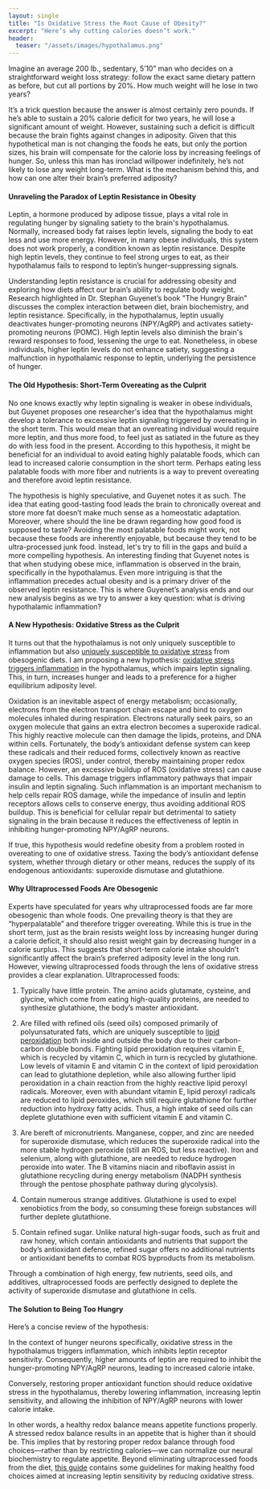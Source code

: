 ```yaml
---
layout: single
title: "Is Oxidative Stress the Root Cause of Obesity?"
excerpt: "Here’s why cutting calories doesn’t work."
header:
  teaser: "/assets/images/hypothalamus.png"
---
```


Imagine an average 200 lb., sedentary, 5’10” man who decides on a straightforward weight loss strategy: follow the exact same dietary pattern as before, but cut all portions by 20%. How much weight will he lose in two years?

It’s a trick question because the answer is almost certainly zero pounds. If he’s able to sustain a 20% calorie deficit for two years, he will lose a significant amount of weight. However, sustaining such a deficit is difficult because the brain fights against changes in adiposity. Given that this hypothetical man is not changing the foods he eats, but only the portion sizes, his brain will compensate for the calorie loss by increasing feelings of hunger. So, unless this man has ironclad willpower indefinitely, he’s not likely to lose any weight long-term. What is the mechanism behind this, and how can one alter their brain’s preferred adiposity?

#### Unraveling the Paradox of Leptin Resistance in Obesity

Leptin, a hormone produced by adipose tissue, plays a vital role in regulating hunger by signaling satiety to the brain's hypothalamus. Normally, increased body fat raises leptin levels, signaling the body to eat less and use more energy. However, in many obese individuals, this system does not work properly, a condition known as leptin resistance. Despite high leptin levels, they continue to feel strong urges to eat, as their hypothalamus fails to respond to leptin’s hunger-suppressing signals.

Understanding leptin resistance is crucial for addressing obesity and exploring how diets affect our brain’s ability to regulate body weight. Research highlighted in Dr. Stephan Guyenet’s book "The Hungry Brain" discusses the complex interaction between diet, brain biochemistry, and leptin resistance. Specifically, in the hypothalamus, leptin usually deactivates hunger-promoting neurons (NPY/AgRP) and activates satiety-promoting neurons (POMC). High leptin levels also diminish the brain's reward responses to food, lessening the urge to eat. Nonetheless, in obese individuals, higher leptin levels do not enhance satiety, suggesting a malfunction in hypothalamic response to leptin, underlying the persistence of hunger.

#### The Old Hypothesis: Short-Term Overeating as the Culprit

No one knows exactly why leptin signaling is weaker in obese individuals, but Guyenet proposes one researcher's idea that the hypothalamus might develop a tolerance to excessive leptin signaling triggered by overeating in the short term. This would mean that an overeating individual would require more leptin, and thus more food, to feel just as satiated in the future as they do with less food in the present. According to this hypothesis, it might be beneficial for an individual to avoid eating highly palatable foods, which can lead to increased calorie consumption in the short term. Perhaps eating less palatable foods with more fiber and nutrients is a way to prevent overeating and therefore avoid leptin resistance.

The hypothesis is highly speculative, and Guyenet notes it as such. The idea that eating good-tasting food leads the brain to chronically overeat and store more fat doesn’t make much sense as a homeostatic adaptation. Moreover, where should the line be drawn regarding how good food is supposed to taste? Avoiding the most palatable foods might work, not because these foods are inherently enjoyable, but because they tend to be ultra-processed junk food. Instead, let's try to fill in the gaps and build a more compelling hypothesis. An interesting finding that Guyenet notes is that when studying obese mice, inflammation is observed in the brain, specifically in the hypothalamus. Even more intriguing is that the inflammation precedes actual obesity and is a primary driver of the observed leptin resistance. This is where Guyenet’s analysis ends and our new analysis begins as we try to answer a key question: what is driving hypothalamic inflammation?

#### A New Hypothesis: Oxidative Stress as the Culprit

It turns out that the hypothalamus is not only uniquely susceptible to inflammation but also [uniquely susceptible to oxidative stress](https://www.ncbi.nlm.nih.gov/pmc/articles/PMC7603161/) from obesogenic diets. I am proposing a new hypothesis: [oxidative stress triggers inflammation](https://www.ncbi.nlm.nih.gov/pmc/articles/PMC3929010/#s004) in the hypothalamus, which impairs leptin signaling. This, in turn, increases hunger and leads to a preference for a higher equilibrium adiposity level.

Oxidation is an inevitable aspect of energy metabolism; occasionally, electrons from the electron transport chain escape and bind to oxygen molecules inhaled during respiration. Electrons naturally seek pairs, so an oxygen molecule that gains an extra electron becomes a superoxide radical. This highly reactive molecule can then damage the lipids, proteins, and DNA within cells. Fortunately, the body’s antioxidant defense system can keep these radicals and their reduced forms, collectively known as reactive oxygen species (ROS), under control, thereby maintaining proper redox balance. However, an excessive buildup of ROS (oxidative stress) can cause damage to cells. This damage triggers inflammatory pathways that impair insulin and leptin signaling. Such inflammation is an important mechanism to help cells repair ROS damage, while the impedance of insulin and leptin receptors allows cells to conserve energy, thus avoiding additional ROS buildup. This is beneficial for cellular repair but detrimental to satiety signaling in the brain because it reduces the effectiveness of leptin in inhibiting hunger-promoting NPY/AgRP neurons.

If true, this hypothesis would redefine obesity from a problem rooted in overeating to one of oxidative stress. Taxing the body’s antioxidant defense system, whether through dietary or other means, reduces the supply of its endogenous antioxidants: superoxide dismutase and glutathione.

#### Why Ultraprocessed Foods Are Obesogenic

Experts have speculated for years why ultraprocessed foods are far more obesogenic than whole foods. One prevailing theory is that they are “hyperpalatable” and therefore trigger overeating. While this is true in the short term, just as the brain resists weight loss by increasing hunger during a calorie deficit, it should also resist weight gain by decreasing hunger in a calorie surplus. This suggests that short-term calorie intake shouldn’t significantly affect the brain’s preferred adiposity level in the long run. However, viewing ultraprocessed foods through the lens of oxidative stress provides a clear explanation. Ultraprocessed foods:

1. Typically have little protein. The amino acids glutamate, cysteine, and glycine, which come from eating high-quality proteins, are needed to synthesize glutathione, the body’s master antioxidant.

2. Are filled with refined oils (seed oils) composed primarily of polyunsaturated fats, which are uniquely susceptible to [lipid peroxidation](https://en.wikipedia.org/wiki/Lipid_peroxidation) both inside and outside the body due to their carbon-carbon double bonds. Fighting lipid peroxidation requires vitamin E, which is recycled by vitamin C, which in turn is recycled by glutathione. Low levels of vitamin E and vitamin C in the context of lipid peroxidation can lead to glutathione depletion, while also allowing further lipid peroxidation in a chain reaction from the highly reactive lipid peroxyl radicals. Moreover, even with abundant vitamin E, lipid peroxyl radicals are reduced to lipid peroxides, which still require glutathione for further reduction into hydroxy fatty acids. Thus, a high intake of seed oils can deplete glutathione even with sufficient vitamin E and vitamin C.

3. Are bereft of micronutrients. Manganese, copper, and zinc are needed for superoxide dismutase, which reduces the superoxide radical into the more stable hydrogen peroxide (still an ROS, but less reactive). Iron and selenium, along with glutathione, are needed to reduce hydrogen peroxide into water. The B vitamins niacin and riboflavin assist in glutathione recycling during energy metabolism (NADPH synthesis through the pentose phosphate pathway during glycolysis).

4. Contain numerous strange additives. Glutathione is used to expel xenobiotics from the body, so consuming these foreign substances will further deplete glutathione.

5. Contain refined sugar. Unlike natural high-sugar foods, such as fruit and raw honey, which contain antioxidants and nutrients that support the body’s antioxidant defense, refined sugar offers no additional nutrients or antioxidant benefits to combat ROS byproducts from its metabolism.

Through a combination of high energy, few nutrients, seed oils, and additives, ultraprocessed foods are perfectly designed to deplete the activity of superoxide dismutase and glutathione in cells.

#### The Solution to Being Too Hungry

Here’s a concise review of the hypothesis:

In the context of hunger neurons specifically, oxidative stress in the hypothalamus triggers inflammation, which inhibits leptin receptor sensitivity. Consequently, higher amounts of leptin are required to inhibit the hunger-promoting NPY/AgRP neurons, leading to increased calorie intake.

Conversely, restoring proper antioxidant function should reduce oxidative stress in the hypothalamus, thereby lowering inflammation, increasing leptin sensitivity, and allowing the inhibition of NPY/AgRP neurons with lower calorie intake.

In other words, a healthy redox balance means appetite functions properly. A stressed redox balance results in an appetite that is higher than it should be. This implies that by restoring proper redox balance through food choices—rather than by restricting calories—we can normalize our neural biochemistry to regulate appetite. Beyond eliminating ultraprocessed foods from the diet, [this guide](https://www.stopbigfood.com/food-guide) contains some guidelines for making healthy food choices aimed at increasing leptin sensitivity by reducing oxidative stress.
